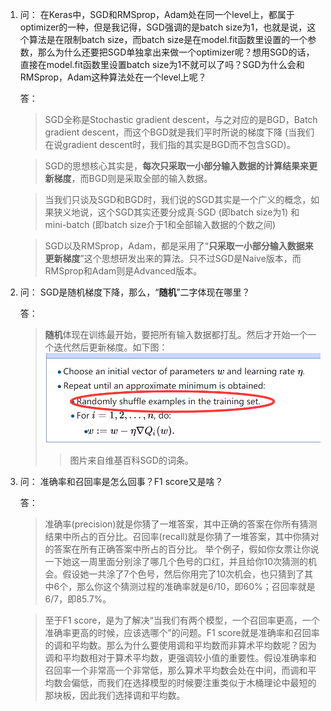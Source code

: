 1. 问：
   在Keras中，SGD和RMSprop，Adam处在同一个level上，都属于optimizer的一种，但是我记得，SGD强调的是batch size为1，也就是说，这个算法是在限制batch size，而batch size是在model.fit函数里设置的一个参数，那么为什么还要把SGD单独拿出来做一个optimizer呢？想用SGD的话，直接在model.fit函数里设置batch size为1不就可以了吗？SGD为什么会和RMSprop，Adam这种算法处在一个level上呢？

   答：
   > SGD全称是Stochastic gradient descent，与之对应的是BGD，Batch gradient descent，而这个BGD就是我们平时所说的梯度下降 (当我们在说gradient descent时，我们指的其实是BGD而不包含SGD)。

   > SGD的思想核心其实是，**每次只采取一小部分输入数据的计算结果来更新梯度**，而BGD则是采取全部的输入数据。

   > 当我们只谈及SGD和BGD时，我们说的SGD其实是一个广义的概念，如果狭义地说，这个SGD其实还要分成真·SGD (即batch size为1) 和 mini-batch (即batch size介于1和全部输入数据的个数之间)

   > SGD以及RMSprop，Adam，都是采用了“**只采取一小部分输入数据来更新梯度**”这个思想研发出来的算法。只不过SGD是Naive版本，而RMSprop和Adam则是Advanced版本。

2. 问：
   SGD是随机梯度下降，那么，“**随机**”二字体现在哪里？

   答：
   > **随机**体现在训练最开始，要把所有输入数据都打乱。然后才开始一个一个迭代然后更新梯度。如下图：
   ![](/Miscellaneous/SGD.png)
   >>图片来自维基百科SGD的词条。

3. 问：
   准确率和召回率是怎么回事？F1 score又是啥？

   答：
   > 准确率(precision)就是你猜了一堆答案，其中正确的答案在你所有猜测结果中所占的百分比。召回率(recall)就是你猜了一堆答案，其中你猜对的答案在所有正确答案中所占的百分比。
   > 举个例子，假如你女票让你说一下她这一周里面分别涂了哪几个色号的口红，并且给你10次猜测的机会。假设她一共涂了7个色号，然后你用完了10次机会，也只猜到了其中6个，那么你这个猜测过程的准确率就是6/10，即60%；召回率就是6/7，即85.7%。

   > 至于F1 score，是为了解决“当我们有两个模型，一个召回率更高，一个准确率更高的时候，应该选哪个”的问题。F1 score就是准确率和召回率的调和平均数。那么为什么要使用调和平均数而非算术平均数呢？因为调和平均数相对于算术平均数，更强调较小值的重要性。假设准确率和召回率一个非常高一个非常低，那么算术平均数会处在中间，而调和平均数会偏低，而我们在选择模型的时候要注重类似于木桶理论中最短的那块板，因此我们选择调和平均数。


   